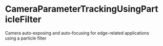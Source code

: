 # CameraParameterTrackingUsingParticleFilter
Camera auto-exposing and auto-focusing for edge-related applications using a particle filter
